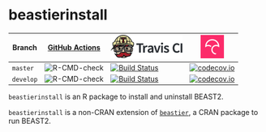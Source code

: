 # beastierinstall

Branch   |[GitHub Actions](https://github.com/ropensci/beastierinstall/actions)                                     |[![Travis CI logo](man/figures/TravisCI.png)](https://travis-ci.org)                                                  |[![Codecov logo](man/figures/Codecov.png)](https://www.codecov.io)
---------|---------------------------------------------------------------------------------------------------|----------------------------------------------------------------------------------------------------------------------|----------------------------------------------------------------------------------------------------------------------------------------------------
`master` |![R-CMD-check](https://github.com/ropensci/beastierinstall/workflows/R-CMD-check/badge.svg?branch=master) |[![Build Status](https://travis-ci.org/ropensci/beastierinstall.svg?branch=master)](https://travis-ci.org/ropensci/beastierinstall) |[![codecov.io](https://codecov.io/github/ropensci/beastierinstall/coverage.svg?branch=master)](https://codecov.io/github/ropensci/beastierinstall/branch/master)
`develop`|![R-CMD-check](https://github.com/ropensci/beastierinstall/workflows/R-CMD-check/badge.svg?branch=develop)|[![Build Status](https://travis-ci.org/ropensci/beastierinstall.svg?branch=develop)](https://travis-ci.org/ropensci/beastierinstall)|[![codecov.io](https://codecov.io/github/ropensci/beastierinstall/coverage.svg?branch=develop)](https://codecov.io/github/ropensci/beastierinstall/branch/develop)

`beastierinstall` is an R package to install and uninstall BEAST2.

`beastierinstall` is a non-CRAN extension of [`beastier`](https://github.com/ropensci/beastier),
a CRAN package to run BEAST2.

